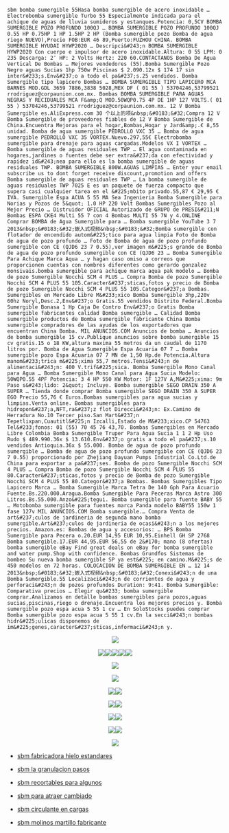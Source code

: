 
```
sbm bomba sumergible 55Hasa bomba sumergible de acero inoxidable … Electrobomba sumergible Turbo 55 Especialmente indicada para el achique de aguas de lluvia sumideros y estanques.Potencia: 0,5CV BOMBA SUMERGIBLE POZO PROFUNDO 100QJ … BOMBA SUMERGIBLE POZO PROFUNDO 100QJ 0.55 HP 0.75HP 1 HP 1.5HP 2 HP (Bomba sumergible pozo Bomba de agua riego NUEVO),Precio FOB:EUR 46 89,Puerto:FUZHOU CHINA. BOMBA SUMERGIBLE HYUDAI HYWP2020 … Descripci&#243;n BOMBA SUMERGIBLE HYWP2020 Con cuerpo e impulsor de acero inoxidable.Altura: 0 55 LPM: 0 235 Descarga: 2″ HP: 2 Volts Hertz: 220 60.CONTACTANOS Bomba De Agua Vertical De Bombas … Mejores vendedores (55).Bomba Sumergible Pozo Negro aguas Sucias 1hp 750w Piscinas $ 2.090.12x $ 174 17 sin inter&#233;s.Env&#237;o a todo el pa&#237;s.25 vendidos. Bomba Sumergible tipo lapicero Bombas … BOMBA SUMERGIBLE TIPO LAPICERO MCA BARNES MOD.GDL 3659 7886,3838 5028,MEX DF ( 01 55 ) 53704246,53799521 rrodriguez@corpaunion.com.mx. Bombas BOMBA SUMERGIBLE PARA AGUAS NEGRAS Y RECIDUALES MCA F&amp;Q MOD.50WQP0.75 4P DE 1HP 127 VOLTS.( 01 55 ) 53704246,53799521 rrodriguez@corpaunion.com.mx. 12 V Bomba Sumergible es.AliExpress.com 30 个以上的项&nbsp;&#0183;&#32;Compra 12 V Bomba Sumergible de proveedores fiables de 12 V Bomba Sumergible de China.Encuentra Mejoras para el hogar,Bombas,Hogar y Jard&amp;.€ 8,55 unidad. Bomba de agua sumergible PEDROLLO VXC 35 … Bomba de agua sumergible PEDROLLO VXC 35 VORTEX.Nuevo.297,55€ Electrobomba sumergible para drenaje para aguas cargadas.Modelos VX I VORTEX … Bomba sumergible de aguas residuales TWP … El agua contaminada en hogares,jardines o fuentes debe ser extra&#237;da con efectividad y rapidez id&#243;nea para ello es la bomba sumergible de aguas residuales TWP. BOMBA SUMERGIBLE 800W.AGUAS LIMPIAS … Enter your email subscribe us to dont forget receive discount,promotion and offers Bomba sumergible de aguas residuales TWP … La bomba sumergible de aguas residuales TWP 7025 E es un paquete de fuerza compacto que supera casi cualquier tarea en el &#225;mbito privado.55,87 € 29,95 € IVA. Sumergible Espa ACUA 5 55 MA Sea Ingenieria Bomba Sumergible para Norias y Pozos de 5&quot; 1.0 HP 220 Volt Bombas Sumergibles Pozo al Mejor Precio … Distruidor OFICIAL Autorizado de GRUPO de PRESI&#211;N Bombas ESPA CKE4 Multi 55 7 con 4 Bombas MULTI 55 7N y 4.ONLINE Comprar BOMBA de Agua Sumergible para … Bomba sumergible YouTube 3 7 2013&nbsp;&#0183;&#32;嵌入式视频&nbsp;&#0183;&#32;Bomba sumergible con flotador de encendido autom&#225;tico para agua limpia Foto de Bomba de agua de pozo profundo … Foto de Bomba de agua de pozo profundo sumergible con CE (QJD6 23 7 0.55),ver imagen m&#225;s grande de Bomba de agua de pozo profundo sumergible con CE (QJD6 23 … Bomba Sumergible Para Achique Marca Aqua … y hagan caso omiso a correos que proporcionen cuentas con nombres diferentes como gerardo gonzalez monsivais.bomba sumergible para achique marca aqua pak modelo … Bomba de pozo Sumergible Nocchi SCM 4 PLUS … Compra Bomba de pozo Sumergible Nocchi SCM 4 PLUS 55 105.Caracter&#237;sticas,fotos y precio de Bomba de pozo Sumergible Nocchi SCM 4 PLUS 55 105.Categor&#237;a Bombas. Sumergibles en Mercado Libre M&#233;xico Bomba Sumergible 3hp,220v 60hz Noryl,Desc.2,Env&#237;o Gratis.55 vendidos Distrito Federal.Bomba Sumergible Bonasa 1 Hp Caja De Contro Env&#237;o Gratis Bomba sumergible fabricantes calidad Bomba sumergible … Calidad Bomba sumergible productos de Bomba sumergible fabricante China Bomba sumergible compradores de las ayudas de los exportadores que encuentran China Bomba. MIL ANUNCIOS.COM Anuncios de bomba … Anuncios de bomba sumergible 15 cv.Publique anuncios sobre bomba sumergible 15 cv gratis.15 o 18 KW,altura maxima 55 metros da un caudal de 1170 litros por. Bomba de Agua Sumergible Espa Acuaria 07 7 … Bomba sumergible pozo Espa Acuaria 07 7 MN de 1,50 Hp.de Potencia.Altura manom&#233;trica m&#225;xima 55,7 metros.Tensi&#243;n de alimentaci&#243;n: 400 V.trif&#225;sica. Bomba Sumergible Mono Canal para Agua … Bomba Sumergible Mono Canal para Agua Sucia Modelo: 50WQP0.55 4PF Potencia: 3 4 HP 550 KW Motor: 1F 127V A,M&#225;xima: 9m Paso s&#243;lido: 2&quot; Incluye. Bomba sumergible SEGO DRAIN 350 A SUPER … Tienda donde comprar Bomba sumergible SEGO DRAIN 350 A SUPER EGO Precio 55,76 € Euros.Bombas sumergibles para agua sucias y limpias.Venta online. Bombas sumergibles para hidropon&#237;a,NFT,ra&#237;z flot Direcci&#243;n: Ex.Camino de Herradura No.10 Tercer piso.San Mart&#237;n Tepetlixpan,Cuautitl&#225;n Izcalli,Estado de M&#233;xico.CP 54763 Tel&#233;fonos: 01 (55) 70 45 76 43,70. Bombas Sumergibles en Mercado Libre Colombia Bomba Sumergible Truper Para Agua Sucia 1 1 2 Hp Uso Rudo $ 489.990.36x $ 13.610.Env&#237;o gratis a todo el pa&#237;s.10 vendidos Antioquia.36x $ 55.000. Bomba de agua de pozo profundo sumergible … Bomba de agua de pozo profundo sumergible con CE (QJD6 23 7 0.55) proporcionado por Zhejiang Dayuan Pumps Industrial Co.Ltd.de China para exportar a pa&#237;ses. Bomba de pozo Sumergible Nocchi SCM 4 PLUS … Compra Bomba de pozo Sumergible Nocchi SCM 4 PLUS 55 80.Caracter&#237;sticas,fotos y precio de Bomba de pozo Sumergible Nocchi SCM 4 PLUS 55 80.Categor&#237;a Bombas. Bombas Sumergibles Tipo Lapicero Marca … Bomba Sumergible Marca Tetra De 140 Gph Para Acuario Fuente.Bs.220.000.Aragua.Bomba Sumergible Para Peceras Marca Astro 300 Litros.Bs.55.000.Anzo&#225;tegui. Bomba sumergible para fuente BABY 55  … Motobomba sumergible para fuentes marca Panda modelo BABY55 150w 1 fase 127v MIL ANUNCIOS.COM Bomba sumergible.… Compra Venta de art&#237;culos de jardineria de segunda mano bomba sumergible.Art&#237;culos de jardineria de ocasi&#243;n a los mejores precios. Amazon.es: Bombas de agua y accesorios: … BPS Bomba Sumergible para Pecera o.20.EUR 14,95 EUR 10,95.Einhell GH SP 2768 Bomba sumergible.17.EUR 44,95.EUR 56,55 de 2&#170; mano (8 ofertas) bomba sumergible eBay Find great deals on eBay for bomba sumergible and water pump.Shop with confidence. Bombas Grundfos Sistemas de bombeo Su nueva bomba sumergible SP ya est&#225; en camino.M&#225;s de 450 modelos en 72 horas. COLOCACION DE BOMBA SUMERGIBLE EN … 12 14 2013&nbsp;&#0183;&#32;嵌入式视频&nbsp;&#0183;&#32;Conexi&#243;n de una Bomba Sumergible.55 Localizaci&#243;n de corrientes de agua y perforaci&#243;n de pozos profundos Duration: 9:41. Bomba Sumergible: Comparativa precios … Elegir qu&#233; bomba sumergible comprar.Analizamos en detalle bombas sumergibles para pozos,aguas sucias,piscinas,riego o drenaje.Encuentra los mejores precios y. Bomba sumergible pozo espa acua 5 55 1 cv … En SoloStocks puedes comprar Bomba sumergible pozo espa acua 5 55 1 cv.En la secci&#243;n bombas hidr&#225;ulicas disponemos de im&#225;genes,caracter&#237;sticas,informaci&#243;n y. 
```

<div align="center">

<a href="https://es-crusher.shibang-china.com/github&k=sbm+bomba+sumergible+55"><img src="https://static.shibang-china.com/es/crusher/logo.jpg"></a>

<a href="https://es-crusher.shibang-china.com/github&k=sbm+bomba+sumergible+55"><img src="https://static.shibang-china.com/es/crusher/index.jpg"></a><a href="https://es-crusher.shibang-china.com/material.htmlgithub&k=sbm+bomba+sumergible+55"><img src="https://static.shibang-china.com/es/crusher/material.jpg"></a><a href="https://es-crusher.shibang-china.com/application.htmlgithub&k=sbm+bomba+sumergible+55"><img src="https://static.shibang-china.com/es/crusher/application.jpg"></a><a href="https://es-crusher.shibang-china.com/aboutus.htmlgithub&k=sbm+bomba+sumergible+55"><img src="https://static.shibang-china.com/es/crusher/aboutus.jpg"></a><a href="https://es-crusher.shibang-china.com/contact.htmlgithub&k=sbm+bomba+sumergible+55"><img src="https://static.shibang-china.com/es/crusher/contact.jpg"></a>

<a href="https://es-crusher.shibang-china.com/github&k=sbm+bomba+sumergible+55"><img src="https://static.shibang-china.com/es/crusher/banner.jpg"></a>

<a href="https://swt.shibang-china.com/github&k=sbm+bomba+sumergible+55"><img src="https://static.shibang-china.com/es/crusher/text.jpg"></a>

<a href="https://swt.shibang-china.com/github&k=sbm+bomba+sumergible+55"><img src="https://static.shibang-china.com/es/crusher/chat.jpg"></a><a href="https://es-crusher.shibang-china.com/contact.htmlgithub&k=sbm+bomba+sumergible+55"><img src="https://static.shibang-china.com/es/crusher/message.jpg"></a>

<a href="https://es-crusher.shibang-china.com/products/pe.htmlgithub&k=sbm+bomba+sumergible+55"><img src="https://static.shibang-china.com/es/crusher/pe.jpg"></a><a href="https://es-crusher.shibang-china.com/products/pf.htmlgithub&k=sbm+bomba+sumergible+55"><img src="https://static.shibang-china.com/es/crusher/pf.jpg"></a>

<a href="https://es-crusher.shibang-china.com/products/hpt.htmlgithub&k=sbm+bomba+sumergible+55"><img src="https://static.shibang-china.com/es/crusher/hpt.jpg"></a><a href="https://es-crusher.shibang-china.com/products/vsi.htmlgithub&k=sbm+bomba+sumergible+55"><img src="https://static.shibang-china.com/es/crusher/vsi.jpg"></a>

<a href="https://es-crusher.shibang-china.com/products/klv.htmlgithub&k=sbm+bomba+sumergible+55"><img src="https://static.shibang-china.com/es/crusher/klv.jpg"></a><a href="https://es-crusher.shibang-china.com/products/portable.htmlgithub&k=sbm+bomba+sumergible+55"><img src="https://static.shibang-china.com/es/crusher/portable.jpg"></a>

<a href="https://swt.shibang-china.com/github&k=sbm+bomba+sumergible+55"><img src="https://static.shibang-china.com/es/crusher/case.jpg"></a>

</div>


* [sbm fabricadora hielo estandares](sbm%20fabricadora%20hielo%20estandares.md)

* [sbm la granulacion pasos](sbm%20la%20granulacion%20pasos.md)

* [sbm recortables para algunos](sbm%20recortables%20para%20algunos.md)

* [sbm para atraer cambiado](sbm%20para%20atraer%20cambiado.md)

* [sbm circulante en cargas](sbm%20circulante%20en%20cargas.md)

* [sbm molinos martillo fabricante](sbm%20molinos%20martillo%20fabricante.md)